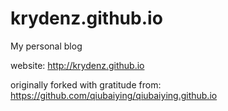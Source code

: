 # krydenz.github.io
 
My personal blog   

website: http://krydenz.github.io

originally forked with gratitude from: https://github.com/qiubaiying/qiubaiying.github.io
